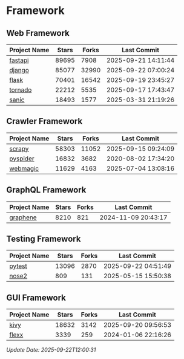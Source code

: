 # Framework

## Web Framework
| Project Name | Stars | Forks | Last Commit |
| ------------ | ----- | ----- | ----------- |
| [fastapi](https://github.com/fastapi/fastapi) | 89695 | 7908 | 2025-09-21 14:11:44 |
| [django](https://github.com/django/django) | 85077 | 32990 | 2025-09-22 07:00:24 |
| [flask](https://github.com/pallets/flask) | 70401 | 16542 | 2025-09-19 23:45:27 |
| [tornado](https://github.com/tornadoweb/tornado) | 22212 | 5535 | 2025-09-17 17:43:47 |
| [sanic](https://github.com/sanic-org/sanic) | 18493 | 1577 | 2025-03-31 21:19:26 |

## Crawler Framework
| Project Name | Stars | Forks | Last Commit |
| ------------ | ----- | ----- | ----------- |
| [scrapy](https://github.com/scrapy/scrapy) | 58303 | 11052 | 2025-09-15 09:24:09 |
| [pyspider](https://github.com/binux/pyspider) | 16832 | 3682 | 2020-08-02 17:34:20 |
| [webmagic](https://github.com/code4craft/webmagic) | 11629 | 4163 | 2025-07-04 13:08:16 |

## GraphQL Framework
| Project Name | Stars | Forks | Last Commit |
| ------------ | ----- | ----- | ----------- |
| [graphene](https://github.com/graphql-python/graphene) | 8210 | 821 | 2024-11-09 20:43:17 |

## Testing Framework
| Project Name | Stars | Forks | Last Commit |
| ------------ | ----- | ----- | ----------- |
| [pytest](https://github.com/pytest-dev/pytest) | 13096 | 2870 | 2025-09-22 04:51:49 |
| [nose2](https://github.com/nose-devs/nose2) | 809 | 131 | 2025-05-15 15:50:38 |

## GUI Framework
| Project Name | Stars | Forks | Last Commit |
| ------------ | ----- | ----- | ----------- |
| [kivy](https://github.com/kivy/kivy) | 18632 | 3142 | 2025-09-20 09:56:53 |
| [flexx](https://github.com/flexxui/flexx) | 3339 | 259 | 2024-01-06 22:16:26 |

*Update Date: 2025-09-22T12:00:31*